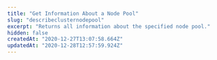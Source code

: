 ```yaml
---
title: "Get Information About a Node Pool"
slug: "describeclusternodepool"
excerpt: "Returns all information about the specified node pool."
hidden: false
createdAt: "2020-12-27T13:07:58.664Z"
updatedAt: "2020-12-28T12:57:59.924Z"
---
```

